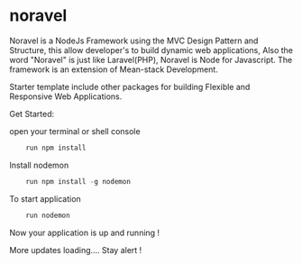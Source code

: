 # noravel
Noravel is a NodeJs Framework using the MVC Design Pattern and Structure, this allow developer's to build dynamic web applications, Also the word "Noravel" is just like Laravel(PHP), Noravel is Node for Javascript. The framework is an extension of Mean-stack Development. 

Starter template include other packages for building Flexible and Responsive Web Applications.

Get Started:


open your terminal or shell console
```javascript
	run npm install 
```

Install nodemon 
```javascript
	run npm install -g nodemon
```

To start application
```javascript
	run nodemon
```

Now your application is up and running !

More updates loading.... Stay alert !
